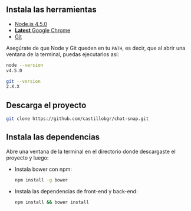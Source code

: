 ## Instala las herramientas
- [Node.js 4.5.0](https://nodejs.org/)
- [**Latest** Google Chrome](https://www.google.com/chrome/)
- [Git](https://git-scm.com/)

Asegúrate de que Node y Git queden en tu `PATH`, es decir, que al abrir una
ventana de la terminal, puedas ejecutarlos así:
```sh
node --version
v4.5.0
```

```sh
git --version
2.X.X
```

## Descarga el proyecto
```sh
git clone https://github.com/castillobgr/chat-snap.git
```

## Instala las dependencias

Abre una ventana de la terminal en el directorio donde descargaste el proyecto
y luego:

- Instala bower con npm:
  ```sh
  npm install -g bower
  ```

- Instala las dependencias de front-end y back-end:
  ```sh
  npm install && bower install
  ```
